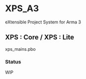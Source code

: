 # XPS_A3
eXtensible Project System for Arma 3

## XPS : Core / XPS : Lite
xps_mains.pbo

### Status
WIP